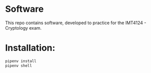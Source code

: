 # Software
This repo contains software, developed to practice for the IMT4124 - Cryptology exam. 

# Installation: 
```sh
pipenv install
pipenv shell

```


